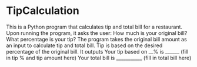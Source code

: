 # TipCalculation
This is a Python program that calculates tip and total bill for a restaurant. Upon running the program, it asks the user:
How much is your original bill?
What percentage is your tip?
The program takes the original bill amount as an input to calculate tip and total bill. Tip is based on the desired percentage of the original bill. It outputs
Your tip based on __% is   ______ (fill in tip % and tip amount here)
Your total bill is ___________ (fill in total bill here)
